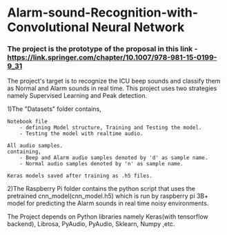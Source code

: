 # Alarm-sound-Recognition-with-Convolutional Neural Network
### The project is the prototype of the proposal in this link - https://link.springer.com/chapter/10.1007/978-981-15-0199-9_31
The project's target is to recognize the ICU beep sounds and classify them as Normal and Alarm sounds in real time.
This project uses two strategies namely Supervised Learning and Peak detection.


1)The "Datasets" folder contains,

	Notebook file 
		- defining Model structure, Training and Testing the model.
		- Testing the model with realtime audio.

	All audio samples.
   	containing,
		- Beep and Alarm audio samples denoted by 'd' as sample name.
		- Normal audio samples denoted by 'n' as sample name.

	Keras models saved after training as .h5 files.

2)The Raspberry Pi folder contains the python script that uses the pretrained cnn_model(cnn_model.h5) which is 
  	run by raspberry pi 3B+ model for predicting the Alarm sounds in real time noisy environments.

The Project depends on Python libraries namely Keras(with tensorflow backend), Librosa, PyAudio, PyAudio, Sklearn, Numpy ,etc.
